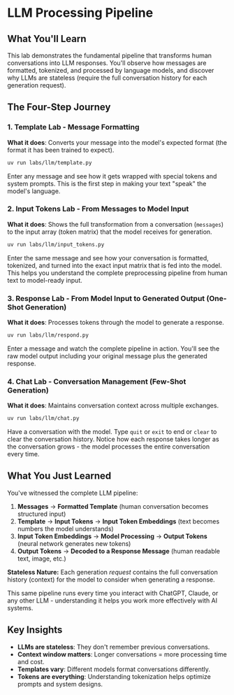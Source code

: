 # LLM Processing Pipeline

## What You'll Learn

This lab demonstrates the fundamental pipeline that transforms human conversations into LLM responses. You'll observe how messages are formatted, tokenized, and processed by language models, and discover why LLMs are stateless (require the full conversation history for each generation request).

## The Four-Step Journey

### 1. Template Lab - Message Formatting

**What it does**: Converts your message into the model's expected format (the format it has been trained to expect).

```bash
uv run labs/llm/template.py
```

Enter any message and see how it gets wrapped with special tokens and system prompts. This is the first step in making your text "speak" the model's language.

### 2. Input Tokens Lab - From Messages to Model Input

**What it does**: Shows the full transformation from a conversation (`messages`) to the input array (token matrix) that the model receives for generation.

```bash
uv run labs/llm/input_tokens.py
```

Enter the same message and see how your conversation is formatted, tokenized, and turned into the exact input matrix that is fed into the model. This helps you understand the complete preprocessing pipeline from human text to model-ready input.

### 3. Response Lab - From Model Input to Generated Output (One-Shot Generation)

**What it does**: Processes tokens through the model to generate a response.

```bash
uv run labs/llm/respond.py
```

Enter a message and watch the complete pipeline in action. You'll see the raw model output including your original message plus the generated response.

### 4. Chat Lab - Conversation Management (Few-Shot Generation)

**What it does**: Maintains conversation context across multiple exchanges.

```bash
uv run labs/llm/chat.py
```

Have a conversation with the model. Type `quit` or `exit` to end or `clear` to clear the conversation history. Notice how each response takes longer as the conversation grows - the model processes the entire conversation every time.

## What You Just Learned

You've witnessed the complete LLM pipeline:

1. **Messages** → **Formatted Template** (human conversation becomes structured input)
2. **Template** → **Input Tokens** → **Input Token Embeddings** (text becomes numbers the model understands)
3. **Input Token Embeddings** → **Model Processing** → **Output Tokens** (neural network generates new tokens)
4. **Output Tokens** → **Decoded to a Response Message** (human readable text, image, etc.)

**Stateless Nature:** Each generation _request_ contains the full conversation history (context) for the model to consider when generating a response.

This same pipeline runs every time you interact with ChatGPT, Claude, or any other LLM - understanding it helps you work more effectively with AI systems.

## Key Insights

- **LLMs are stateless**: They don't remember previous conversations.
- **Context window matters**: Longer conversations = more processing time and cost.
- **Templates vary**: Different models format conversations differently.
- **Tokens are everything**: Understanding tokenization helps optimize prompts and system designs.
